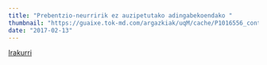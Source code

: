 ```yaml
---
title: "Prebentzio-neurririk ez auzipetutako adingabekoendako "
thumbnail: "https://guaixe.tok-md.com/argazkiak/uqM/cache/P1016556_content.JPG"
date: "2017-02-13"
---
```

[Irakurri](https://guaixe.eus/altsasu/1487017177771-prebentzio-neurririk-ez-auzipetutako-adingabekoendako)
